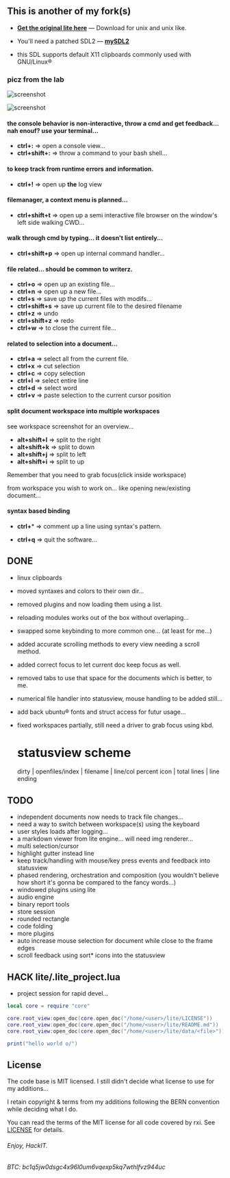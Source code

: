 ## This is another of my fork(s)

* **[Get the original lite here](https://github.com/rxi/lite)** — Download
  for unix and unix like.


* You'll need a patched SDL2 — **[mySDL2](https://github.com/HackIT/mySDL2)**
- this SDL supports default X11 clipboards commonly used with GNU/Linux®

### picz from the lab

![screenshot](https://raw.githubusercontent.com/HackIT/lite/master/screenshot.png)

![screenshot](https://raw.githubusercontent.com/HackIT/lite/master/workspace.png)

#### the console behavior is non-interactive, throw a cmd and get feedback... nah enouf? use your terminal...
- **ctrl+:** => open a console view...
- **ctrl+shift+:** => throw a command to your bash shell...

#### to keep track from runtime errors and information.
- **ctrl+!** => open up **the** log view

#### filemanager, a context menu is planned...
- **ctrl+shift+t** => open up a semi interactive file browser on the window's left side walking CWD...

#### walk through cmd by typing... it doesn't list entirely...
- **ctrl+shift+p** => open up internal command handler...

#### file related... should be common to writerz.
- **ctrl+o** => open up an existing file...
- **ctrl+n** => open up a new file...
- **ctrl+s** => save up the current files with modifs...
- **ctrl+shift+s** => save up current file to the desired filename
- **ctrl+z** => undo
- **ctrl+shift+z** => redo
- **ctrl+w** => to close the current file...

#### related to selection into a document...
- **ctrl+a** => select all from the current file.
- **ctrl+x** => cut selection
- **ctrl+c** => copy selection
- **ctrl+l** => select entire line
- **ctrl+d** => select word
- **ctrl+v** => paste selection to the current cursor position

#### split document workspace into multiple workspaces

see workspace screenshot for an overview...

- **alt+shift+l** => split to the right 
- **alt+shift+k** => split to down
- **alt+shift+j** => split to left
- **alt+shift+i** => split to up

Remember that you need to grab focus(click inside workspace)

from workspace you wish to work on... like opening new/existing document...

#### syntax based binding
- **ctrl+*** => comment up a line using syntax's pattern.

- **ctrl+q** => quit the software...

## DONE
- linux clipboards
- moved syntaxes and colors to their own dir...
- removed plugins and now loading them using a list.
- reloading modules works out of the box without overlaping...
- swapped some keybinding to more common one... (at least for me...)
- added accurate scrolling methods to every view needing a scroll method.
- added correct focus to let current doc keep focus as well.
- removed tabs to use that space for the documents which is better, to me.
- numerical file handler into statusview, mouse handling to be added still...
- add back ubuntu® fonts and struct access for futur usage...
- fixed workspaces partially, still need a driver to grab focus using kbd.

     # statusview scheme
     dirty | openfiles/index | filename | line/col percent    icon | total lines | line ending 

## TODO
- independent documents now needs to track file changes...
- need a way to switch between workspace(s) using the keyboard
- user styles loads after logging...
- a markdown viewer from lite engine... will need img renderer...
- multi selection/cursor
- highlight gutter instead line
- keep track/handling with mouse/key press events and feedback into statusview
- phased rendering, orchestration and composition (you wouldn't believe how short it's gonna be compared to the fancy words...)
- windowed plugins using lite
- audio engine
- binary report tools
- store session
- rounded rectangle
- code folding
- more plugins
- auto increase mouse selection for document while close to the frame edges
- scroll feedback using sort* icons into the statusview

## HACK lite/.lite_project.lua

- project session for rapid devel...


```lua
local core = require "core"

core.root_view:open_doc(core.open_doc("/home/<user>/lite/LICENSE"))
core.root_view:open_doc(core.open_doc("/home/<user>/lite/README.md"))
core.root_view:open_doc(core.open_doc("/home/<user>/lite/data/<file>"))

print("hello world o/")
```

## License
The code base is MIT licensed. I still didn't decide what license to use for my additions...

I retain copyright & terms from my additions following the BERN convention while deciding what I do.

You can read the terms of the MIT license for all code covered by rxi. See [LICENSE](LICENSE) for details.

###### Enjoy,                                               HackIT.

###### BTC: bc1q5jw0dsgc4x96l0um6vqexp5kq7wthlfvz944uc


